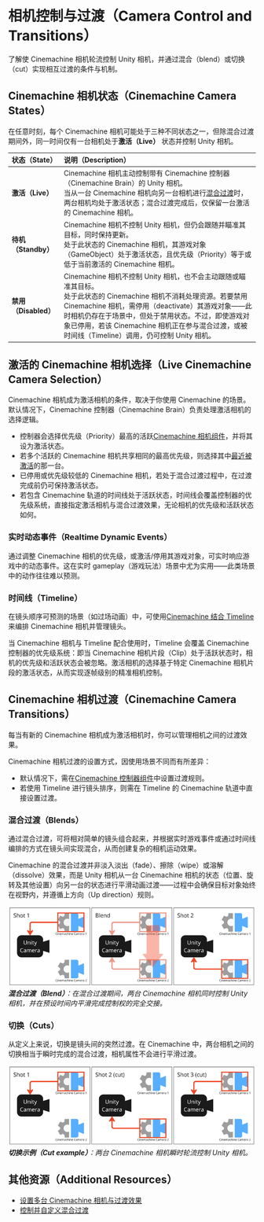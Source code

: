 # 相机控制与过渡（Camera Control and Transitions）

了解使 Cinemachine 相机轮流控制 Unity 相机，并通过混合（blend）或切换（cut）实现相互过渡的条件与机制。


## Cinemachine 相机状态（Cinemachine Camera States）
在任意时刻，每个 Cinemachine 相机可能处于三种不同状态之一，但除混合过渡期间外，同一时间仅有一台相机处于**激活（Live）** 状态并控制 Unity 相机。

| 状态（State） | 说明（Description） |
| :--- | :--- |
| **激活（Live）** | Cinemachine 相机主动控制带有 Cinemachine 控制器（Cinemachine Brain）的 Unity 相机。<br />当从一台 Cinemachine 相机向另一台相机进行[混合过渡](#混合过渡（Blends）)时，两台相机均处于激活状态；混合过渡完成后，仅保留一台激活的 Cinemachine 相机。 |
| **待机（Standby）** | Cinemachine 相机不控制 Unity 相机，但仍会跟随并瞄准其目标，同时保持更新。<br />处于此状态的 Cinemachine 相机，其游戏对象（GameObject）处于激活状态，且优先级（Priority）等于或低于当前激活的 Cinemachine 相机。 |
| **禁用（Disabled）** | Cinemachine 相机不控制 Unity 相机，也不会主动跟随或瞄准其目标。<br />处于此状态的 Cinemachine 相机不消耗处理资源。若要禁用 Cinemachine 相机，需停用（deactivate）其游戏对象——此时相机仍存在于场景中，但处于禁用状态。不过，即使游戏对象已停用，若该 Cinemachine 相机正在参与混合过渡，或被时间线（Timeline）调用，仍可控制 Unity 相机。 |


## 激活的 Cinemachine 相机选择（Live Cinemachine Camera Selection）
Cinemachine 相机成为激活相机的条件，取决于你使用 Cinemachine 的场景。默认情况下，Cinemachine 控制器（Cinemachine Brain）负责处理激活相机的选择逻辑。

- 控制器会选择优先级（Priority）最高的活跃[Cinemachine 相机组件](CinemachineCamera.md)，并将其设为激活状态。
- 若多个活跃的 Cinemachine 相机共享相同的最高优先级，则选择其中[最近被激活](https://docs.unity3d.com/Manual/DeactivatingGameObjects.html)的那一台。
- 已停用或优先级较低的 Cinemachine 相机，若处于混合过渡过程中，在过渡完成前仍可保持激活状态。
- 若包含 Cinemachine 轨道的时间线处于活跃状态，时间线会覆盖控制器的优先级系统，直接指定激活相机与混合过渡效果，无论相机的优先级和活跃状态如何。

### 实时动态事件（Realtime Dynamic Events）
通过调整 Cinemachine 相机的优先级，或激活/停用其游戏对象，可实时响应游戏中的动态事件。这在实时 gameplay（游戏玩法）场景中尤为实用——此类场景中的动作往往难以预测。

### 时间线（Timeline）
在镜头顺序可预测的场景（如过场动画）中，可使用[Cinemachine 结合 Timeline](concept-timeline.md) 来编排 Cinemachine 相机并管理镜头。

当 Cinemachine 相机与 Timeline 配合使用时，Timeline 会覆盖 Cinemachine 控制器的优先级系统：即当 Cinemachine 相机片段（Clip）处于活跃状态时，相机的优先级和活跃状态会被忽略。激活相机的选择基于特定 Cinemachine 相机片段的激活状态，从而实现逐帧级别的精准相机控制。


## Cinemachine 相机过渡（Cinemachine Camera Transitions）
每当有新的 Cinemachine 相机成为激活相机时，你可以管理相机之间的过渡效果。

Cinemachine 相机过渡的设置方式，因使用场景不同而有所差异：
* 默认情况下，需在[Cinemachine 控制器组件](CinemachineBrain.md)中设置过渡规则。
* 若使用 Timeline 进行镜头排序，则需在 Timeline 的 Cinemachine 轨道中直接设置过渡。

### 混合过渡（Blends）
通过混合过渡，可将相对简单的镜头组合起来，并根据实时游戏事件或通过时间线编排的方式在镜头间实现混合，从而创建复杂的相机运动效果。

Cinemachine 的混合过渡并非淡入淡出（fade）、擦除（wipe）或溶解（dissolve）效果，而是 Unity 相机从一台 Cinemachine 相机的状态（位置、旋转及其他设置）向另一台的状态进行平滑动画过渡——过程中会确保目标对象始终在视野内，并遵循上方向（Up direction）规则。

![示意图：展示混合过渡期间两台 Cinemachine 相机如何平滑交接 Unity 相机的控制权](images/concept-transition-blend.png)  
_**混合过渡（Blend）**：在混合过渡期间，两台 Cinemachine 相机同时控制 Unity 相机，并在预设时间内平滑完成控制权的完全交接。_

### 切换（Cuts）
从定义上来说，切换是镜头间的突然过渡。在 Cinemachine 中，两台相机之间的切换相当于瞬时完成的混合过渡，相机属性不会进行平滑过渡。

![示意图：展示两次切换中，两台 Cinemachine 相机如何瞬时交接 Unity 相机的控制权](images/concept-transition-cut.png)  
_**切换示例（Cut example）**：两台 Cinemachine 相机瞬时轮流控制 Unity 相机。_


## 其他资源（Additional Resources）
* [设置多台 Cinemachine 相机与过渡效果](setup-multiple-cameras.md)
* [控制并自定义混合过渡](ControllingAndCustomizingBlends.md)